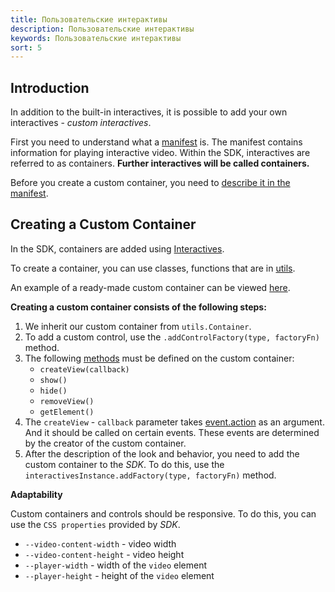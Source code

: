 ```yaml
---
title: Пользовательские интерактивы
description: Пользовательские интерактивы
keywords: Пользовательские интерактивы
sort: 5
---
```


## Introduction

In addition to the built-in interactives, it is possible to add your own interactives - _custom interactives_.

First you need to understand what a [manifest](../android/data-structure.md) is. The manifest contains information for playing interactive video. Within the SDK, interactives are referred to as containers. **Further interactives will be called containers.**

Before you create a custom container, you need to [describe it in the manifest](../android/custom-interactives.md#описание-пользовательского-контейнера-в-manifestjson).

## Creating a Custom Container

In the SDK, containers are added using [Interactives](configurations.md#interactives).

To create a container, you can use classes, functions that are in [utils](configurations.md#utlis).

An example of a ready-made custom container can be viewed [here](configurations.md).

**Creating a custom container consists of the following steps:**

1. We inherit our custom container from `utils.Container`.
2. To add a custom control, use the `.addControlFactory(type, factoryFn)` method.
3. The following [methods](configurations.md#new-choicecontainercontainer) must be defined on the custom container:
   - `createView(callback)`
   - `show()`
   - `hide()`
   - `removeView()`
   - `getElement()`
4. The `createView` - `callback` parameter takes [event.action](../android/data-structure.md#структура-action) as an argument. And it should be called on certain events. These events are determined by the creator of the custom container.
5. After the description of the look and behavior, you need to add the custom container to the _SDK_. To do this, use the `interactivesInstance.addFactory(type, factoryFn)` method.

**Аdaptability**

Custom containers and controls should be responsive. To do this, you can use the `CSS properties` provided by _SDK_.

- `--video-content-width` - video width
- `--video-content-height` - video height
- `--player-width` - width of the `video` element
- `--player-height` - height of the `video` element
